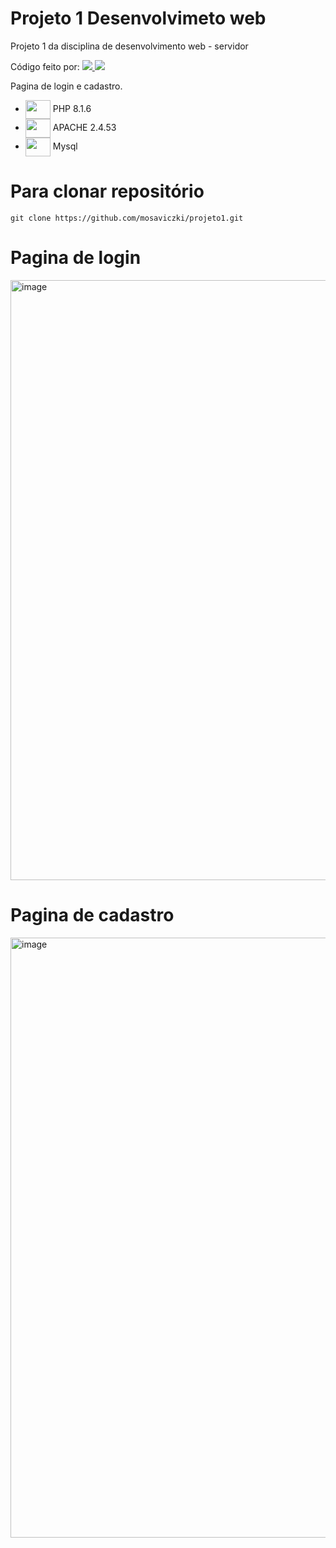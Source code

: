 # Projeto 1 Desenvolvimeto web 
Projeto 1 da disciplina de desenvolvimento web - servidor

Código feito por: 
<a href="https://www.github.com/mosaviczki">
    <img src="https://img.shields.io/badge/Monique Saviczki-%23333?style=for-the-badge&logo=github&logoColor=white">
</a>
<a href="https://www.github.com/weirygon">
    <img src="https://img.shields.io/badge/Weiry Gonçalves-%23333?style=for-the-badge&logo=github&logoColor=white">
</a>

Pagina de login e cadastro.

* <img align="center" height="30" width="40" src="https://icongr.am/devicon/php-original.svg?size=128&color=currentColor"> PHP 8.1.6 
* <img align="center" height="30" width="40" src="https://icongr.am/devicon/apache-original.svg?size=128&color=currentColor"> APACHE 2.4.53 
* <img align="center" height="30" width="40" src="https://icongr.am/devicon/mysql-original-wordmark.svg?size=128&color=currentColor"> Mysql  
 
# Para clonar repositório
```
git clone https://github.com/mosaviczki/projeto1.git
```
# Pagina de login
<img width="960" alt="image" src="https://user-images.githubusercontent.com/88504003/194789325-32e7f518-a53f-42fd-9eb4-f292b0c1e0c1.png">

# Pagina de cadastro
<img width="960" alt="image" src="https://user-images.githubusercontent.com/88504003/192852643-a2fd185c-e4bd-44e8-b9a2-f75144570c71.png">




